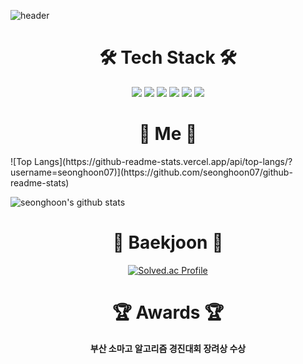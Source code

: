 ![header](https://capsule-render.vercel.app/api?type=slice&color=auto&height=300&section=header&text=SEONGHOON&fontSize=90)




<h1 align="center">🛠 Tech Stack 🛠</h1>
<p align="center">
  <img src="https://img.shields.io/badge/Javascript-F7DF1E?style=flat-square&logo=JavaScript&logoColor=white"/>
  <img src="https://img.shields.io/badge/Python-3776AB?style=flat-square&logo=Python&logoColor=white"/>
  <img src="https://img.shields.io/badge/C-A8B9CC?style=flat-square&logo=C&logoColor=white"/>
  <img src="https://img.shields.io/badge/C++-00599C?style=flat-square&logo=C++&logoColor=white"/>
  <img src="https://img.shields.io/badge/Linux-FCC624?style=flat-square&logo=Linux&logoColor=white"/>
  <img src="https://img.shields.io/badge/CSS-1572B6?style=flat-square&logo=CSS3&logoColor=white"/>
  
</p>






<h1 align="center">🌹 Me 🌹</h1>

<div float="left">
  ![Top Langs](https://github-readme-stats.vercel.app/api/top-langs/?username=seonghoon07)](https://github.com/seonghoon07/github-readme-stats)
</div>



![seonghoon's github stats](https://github-readme-stats.vercel.app/api?username=seonghoon07&show_icons=true)


<h1 align="center">📒 Baekjoon 📒</h1>

<div align="center">

  [![Solved.ac Profile](http://mazassumnida.wtf/api/v2/generate_badge?boj=seonghoon07)](https://solved.ac/seonghoon07/)

</div>

<div align="center">

<h1 align="center"> 🏆 Awards 🏆</h1>
  <p><strong>부산 소마고 알고리즘 경진대회 장려상 수상</strong></p>
  <p><strong></strong></p>

</div>
